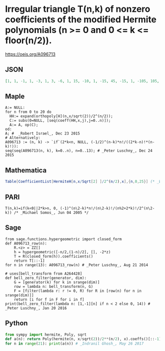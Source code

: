 # Irregular triangle T\(n,k\) of nonzero coefficients of the modified Hermite polynomials \(n \>\= 0 and 0 <\= k <\= floor\(n/2\)\)\.
https://oeis.org/A096713
## JSON
```JSON
[1, 1, -1, 1, -3, 1, 3, -6, 1, 15, -10, 1, -15, 45, -15, 1, -105, 105, -21, 1, 105, -420, 210, -28, 1, 945, -1260, 378, -36, 1, -945, 4725, -3150, 630, -45, 1, -10395, 17325, -6930, 990, -55, 1, 10395, -62370, 51975, -13860, 1485, -66, 1, 135135, -270270, 135135, -25740, 2145, -78, 1]
```
## Maple
```Maple
A:= NULL:
for n from 0 to 20 do
  HH:= expand(orthopoly[H](n,x/sqrt(2))/2^(n/2));
  C:= subs(0=NULL, [seq(coeff(HH,x,j),j=0..n)]);
  A:= A, op(C);
od:
A; #  _Robert Israel_, Dec 23 2015
# Alternatively:
A096713 := (n, k) -> `if`(2*k<n, NULL, (-1/2)^(n-k)*n!/((2*k-n)!*(n-k)!)):
seq(seq(A096713(n, k), k=0..n), n=0..13); # _Peter Luschny_, Dec 24 2015
```
## Mathematica
```Mathematica
Table[CoefficientList[HermiteH[n,x/Sqrt[2] ]/2^(n/2),x],{n,0,25}] (* _Wouter Meeussen_, Mar 12 2008 *)
```
## PARI
```PARI
T(n,k)=if(k<0||2*k>n, 0, (-1)^(n\2-k)*n!/(n\2-k)!/(n%2+2*k)!/2^(n\2-k)) /* _Michael Somos_, Jun 04 2005 */
```
## Sage
```Sage
from sage.functions.hypergeometric import closed_form
def A096713_row(n):
    R.<z> = ZZ[]
    h = hypergeometric([-n/2,(1-n)/2], [], -2*z)
    T = R(closed_form(h)).coefficients()
    return T[::-1]
for n in range(13): A096713_row(n) # _Peter Luschny_, Aug 21 2014
```
```Sage
# uses[bell_transform from A264428]
def bell_zero_filter(generator, dim):
    G = [generator(k) for k in srange(dim)]
    row = lambda n: bell_transform(n, G)
    F = [filter(lambda r: r != 0, R) for R in [row(n) for n in srange(dim)]]
    return [i for f in F for i in f]
print(bell_zero_filter(lambda n: [1,-1][n] if n < 2 else 0, 14)) # _Peter Luschny_, Jan 20 2016
```
## Python
```Python
from sympy import hermite, Poly, sqrt
def a(n): return Poly(hermite(n, x/sqrt(2))/2**(n/2), x).coeffs()[::-1]
for n in range(21): print(a(n)) # _Indranil Ghosh_, May 26 2017
```
